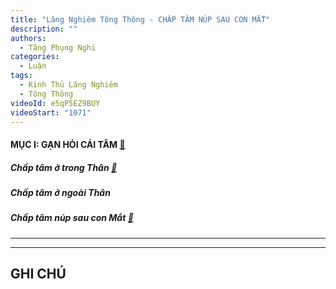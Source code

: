 ```yaml
---
title: "Lăng Nghiêm Tông Thông - CHẤP TÂM NÚP SAU CON MẮT"
description: ""
authors: 
  - Tăng Phụng Nghi
categories:
  - Luận
tags:
  - Kinh Thủ Lăng Nghiêm
  - Tông Thông
videoId: e5qP5EZ9BUY
videoStart: "1071"
---
```


#### MỤC I: GẠN HỎI CÁI TÂM [🔗](/interpretations/lang-nghiem-tong-thong-I-gan-hoi-cai-tam)

##### Chấp tâm ở trong Thân [🔗](/interpretations/lang-nghiem-tong-thong-I-chap-tam-o-trong-than)

##### Chấp tâm ở ngoài Thân

##### Chấp tâm núp sau con Mắt [🔗](/interpretations/lang-nghiem-tong-thong-I-chap-tam-nup-sau-con-mat)

<hr class="blog-rule" />



<hr class="blog-rule" />

## GHI CHÚ

[^1]: ⭐️
